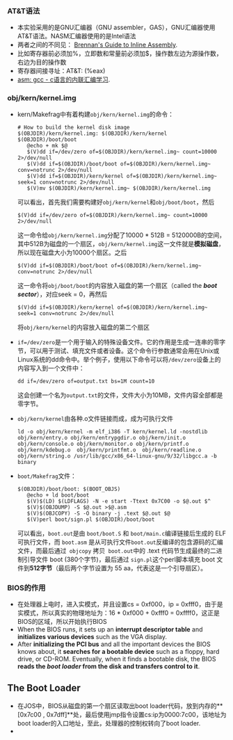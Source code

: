 ### AT&T语法

- 本实验采用的是GNU汇编器（GNU assembler，GAS），GNU汇编器使用AT&T语法。NASM汇编器使用的是Intel语法
- 两者之间的不同见： [Brennan's Guide to Inline Assembly](http://www.delorie.com/djgpp/doc/brennan/brennan_att_inline_djgpp.html).
- 比如寄存器前必须加%，立即数和常量前必须加$，操作数左边为源操作数，右边为目的操作数
- 寄存器间接寻址：AT&T:  (%eax)
- [asm: gcc - c语言的内联汇编学习](https://www.cnblogs.com/lnlidawei/p/17016142.html).

### obj/kern/kernel.img

- kern/Makefrag中有着构建`obj/kern/kernel.img`的命令：

  ```
  # How to build the kernel disk image
  $(OBJDIR)/kern/kernel.img: $(OBJDIR)/kern/kernel $(OBJDIR)/boot/boot
     @echo + mk $@
     $(V)dd if=/dev/zero of=$(OBJDIR)/kern/kernel.img~ count=10000 2>/dev/null
     $(V)dd if=$(OBJDIR)/boot/boot of=$(OBJDIR)/kern/kernel.img~ conv=notrunc 2>/dev/null
     $(V)dd if=$(OBJDIR)/kern/kernel of=$(OBJDIR)/kern/kernel.img~ seek=1 conv=notrunc 2>/dev/null
     $(V)mv $(OBJDIR)/kern/kernel.img~ $(OBJDIR)/kern/kernel.img
  ```

  可以看出，首先我们需要构建好`obj/kern/kernel`和`obj/boot/boot`，然后

  ```
  $(V)dd if=/dev/zero of=$(OBJDIR)/kern/kernel.img~ count=10000 2>/dev/null
  ```

  这一命令给`obj/kern/kernel.img`分配了10000 * 512B = 5120000B的空间，其中512B为磁盘的一个扇区，`obj/kern/kernel.img`这一文件就是**模拟磁盘**，所以现在磁盘大小为10000个扇区。之后

  ```
  $(V)dd if=$(OBJDIR)/boot/boot of=$(OBJDIR)/kern/kernel.img~ conv=notrunc 2>/dev/null
  ```

  这一命令将`obj/boot/boot`的内容放入磁盘的第一个扇区（called the ***boot sector***），对应seek = 0，再然后

  ```
  $(V)dd if=$(OBJDIR)/kern/kernel of=$(OBJDIR)/kern/kernel.img~ seek=1 conv=notrunc 2>/dev/null
  ```

  将`obj/kern/kernel`的内容放入磁盘的第二个扇区

- `if=/dev/zero`是一个用于输入的特殊设备文件。它的作用是生成一连串的零字节，可以用于测试、填充文件或者设备。这个命令行参数通常会用在Unix或Linux系统的dd命令中。举个例子，使用以下命令可以将`/dev/zero`设备上的内容写入到一个文件中：

  ```
  dd if=/dev/zero of=output.txt bs=1M count=10
  ```

  这会创建一个名为`output.txt`的文件，文件大小为10MB，文件内容全部都是零字节。

- `obj/kern/kernel`由各种.o文件链接而成，成为可执行文件

  ```
  ld -o obj/kern/kernel -m elf_i386 -T kern/kernel.ld -nostdlib obj/kern/entry.o obj/kern/entrypgdir.o obj/kern/init.o obj/kern/console.o obj/kern/monitor.o obj/kern/printf.o obj/kern/kdebug.o  obj/kern/printfmt.o  obj/kern/readline.o  obj/kern/string.o /usr/lib/gcc/x86_64-linux-gnu/9/32/libgcc.a -b binary
  ```

- `boot/Makefrag`文件：

  ```
  $(OBJDIR)/boot/boot: $(BOOT_OBJS)
     @echo + ld boot/boot
     $(V)$(LD) $(LDFLAGS) -N -e start -Ttext 0x7C00 -o $@.out $^
     $(V)$(OBJDUMP) -S $@.out >$@.asm
     $(V)$(OBJCOPY) -S -O binary -j .text $@.out $@
     $(V)perl boot/sign.pl $(OBJDIR)/boot/boot
  ```

  可以看出，`boot.out`是由 `boot/boot.S` 和 `boot/main.c`编译链接后生成的 ELF 可执行文件，而 `boot.asm` 是从可执行文件` boot.out `反编译的包含源码的汇编文件，而最后通过` objcopy` 拷贝` boot.out`中的 .text 代码节生成最终的二进制引导文件 boot (380个字节)，最后通过 `sign.pl`这个perl脚本填充 boot 文件到**512字节**（最后两个字节设置为 55 aa，代表这是一个引导扇区）。

### BIOS的作用

- 在处理器上电时，进入实模式，并且设置cs = 0xf000，ip = 0xfff0，由于是实模式，所以真实的物理地址为：16 * 0xf000 + 0xfff0 = 0xffff0，这正是BIOS的区域，所以开始执行BIOS
- When the BIOS runs, it sets up an **interrupt descriptor table** and **initializes various devices** such as the VGA display.
- After **initializing the PCI bus** and all the important devices the BIOS knows about, it **searches for a bootable device** such as a floppy, hard drive, or CD-ROM. Eventually, when it finds a bootable disk, the BIOS **reads the *boot loader* from the disk and transfers control to it**.

## The Boot Loader

- 在JOS中，BIOS从磁盘的第一个扇区读取出boot loader代码，放到内存的**[0x7c00 , 0x7dff]**处，最后使用jmp指令设置cs:ip为0000:7c00，该地址为boot loader的入口地址，至此，处理器的控制权转向了boot loader.
- 
